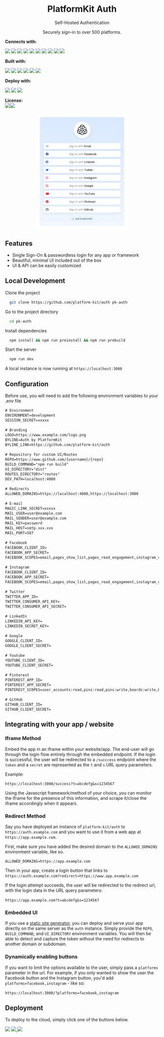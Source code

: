 <h1 align="center">PlatformKit Auth</h1>

<p align="center">
Self-Hosted Authentication
</p>

<p align="center">Securely sign-in to over 500 platforms.</p>


**Connects with:** <br>

<p float="left">
<img src="https://img.shields.io/badge/Email-ebf5fb?style=for-the-badge&logo=minutemailer"/>
<img src="https://img.shields.io/badge/Google-ebf5fb?style=for-the-badge&logo=google"/>
<img src="https://img.shields.io/badge/Github-ebf5fb?style=for-the-badge&logo=GitHub&logoColor=000"/>
<img src="https://img.shields.io/badge/Facebook-ebf5fb?style=for-the-badge&logo=facebook"/>
<img src="https://img.shields.io/badge/Instagram-ebf5fb?style=for-the-badge&logo=instagram"/>
<img src="https://img.shields.io/badge/Twitter-ebf5fb?style=for-the-badge&logo=twitter"/>
<img src="https://img.shields.io/badge/LinkedIn-ebf5fb?style=for-the-badge&logo=linkedin&logoColor=326eb8"/>
<img src="https://img.shields.io/badge/Youtube-ebf5fb?style=for-the-badge&logo=youtube&logoColor=red"/>
<img src="https://img.shields.io/badge/Reddit-ebf5fb?style=for-the-badge&logo=reddit"/>
<img src="https://img.shields.io/badge/Pinterest-ebf5fb?style=for-the-badge&logo=Pinterest&logoColor=red"/>
</p>

**Built with:** <br>

<p float="left">
<img src="https://img.shields.io/badge/Node.js-ebf5fb?style=for-the-badge&logo=nodedotjs"/>
<img src="https://img.shields.io/badge/Express.js-ebf5fb?style=for-the-badge&logo=express&logoColor=000" />
<img src="https://img.shields.io/badge/Passport.js-ebf5fb?style=for-the-badge&logo=passport" />
<img src="https://img.shields.io/badge/Vue.js-ebf5fb?style=for-the-badge&logo=vuedotjs" />
<img src="https://img.shields.io/badge/Nuxt-ebf5fb?style=for-the-badge&logo=nuxt.js"/>
<img src="https://img.shields.io/badge/Bootstrap-ebf5fb?style=for-the-badge&logo=bootstrap"/>
</p>

**Deploy with:** <br> 
<p float="left">
<img src="https://img.shields.io/badge/Heroku-430098?style=for-the-badge&logo=heroku&logoColor=white"/> <img src="https://img.shields.io/badge/Digital_Ocean-0080FF?style=for-the-badge&logo=DigitalOcean&logoColor=white" /> <img src="https://img.shields.io/badge/Render-46E3B7?style=for-the-badge&logo=Render&logoColor=white"/> 
</p>

**License:** <br> <img src="https://img.shields.io/badge/License-000000?style=for-the-badge"/><img src="https://img.shields.io/badge/MIT-222?style=for-the-badge&logoColor=white"/>

<div align="center">
    <img src="docs/images/screenshot.png" style="border-radius:4px; margin:auto;max-width:300px;"  width="400"/>
</div>

## Features

- Single Sign-On & passwordless login for any app or framework
- Beautiful, minimal UI included out of the box
- UI & API can be easily customized

## Local Development

Clone the project

```bash
  git clone https://github.com/platform-kit/auth pk-auth
```

Go to the project directory

```bash
  cd pk-auth
```

Install dependencies

```bash
  npm install && npm run preinstall && npm run prebuild
```

Start the server

```bash
  npm run dev
```

A local instance is now running at `https://localhost:3000`

## Configuration

Before use, you will need to add the following environment variables to your .env file

```env
# Environment
ENVIRONMENT=development
SESSION_SECRET=xxxxx

# Branding
LOGO=https://www.example.com/logo.png
BYLINE=Auth by PlatformKit
BYLINE_LINK=https://github.com/platform-kit/auth

# Repository for custom UI/Routes
REPO=https://www.github.com/{username}/{repo}
BUILD_COMMAND="npm run build"
UI_DIRECTORY="dist"
ROUTES_DIRECTORY="routes"
DEV_PATH=localhost:4000

# Redirects
ALLOWED_DOMAINS=https://localhost:4000,https://localhost:3000

# E-mail
MAGIC_LINK_SECRET=xxxxx
MAIL_USER=user@example.com
MAIL_SENDER=user@example.com
MAIL_KEY=password
MAIL_HOST=smtp.xxx.xxx
MAIL_PORT=587

# Facebook
FACEBOOK_CLIENT_ID=
FACEBOOK_APP_SECRET=
FACEBOOK_SCOPES=email,pages_show_list,pages_read_engagement,instagram_content_publish,instagram_basic,pages_show_list

# Instagram
FACEBOOK_CLIENT_ID=
FACEBOOK_APP_SECRET=
FACEBOOK_SCOPES=email,pages_show_list,pages_read_engagement,instagram_content_publish,instagram_basic,pages_show_list

# Twitter
TWITTER_APP_ID=
TWITTER_CONSUMER_API_KEY=
TWITTER_CONSUMER_API_SECRET=

# LinkedIn
LINKEDIN_API_KEY=
LINKEDIN_SECRET_KEY=

# Google
GOOGLE_CLIENT_ID=
GOOGLE_CLIENT_SECRET=

# Youtube
YOUTUBE_CLIENT_ID=
YOUTUBE_CLIENT_SECRET=

# Pinterest 
PINTEREST_APP_ID=
PINTEREST_APP_SECRET=
PINTEREST_SCOPES=user_accounts:read,pins:read,pins:write,boards:write,boards:read

# GitHub
GITHUB_CLIENT_ID=
GITHUB_CLIENT_SECRET=
```

## Integrating with your app / website

### Iframe Method

Embed the app in an iframe within your website/app. The end-user will go through the login flow entirely through the embedded endpoint. If the login is successful, the user will be redirected to a `/succcess` endpoint where the `token` and a `secret` are represented as the `t` and `s` URL query parameters.

Example:

```
https://localhost:3000/success?t=abcdefg&s=1234567
```

Using the Javascript framework/method of your choice, you can monitor the iframe for the presence of this information, and scrape it/close the iframe accordingly when it appears.

### Redirect Method

Say you have deployed an instance of `platform-kit/auth` to `https://auth.example.com` and you want to use it from a web app at `https://app.example.com`.

First, make sure you have added the desired domain to the `ALLOWED_DOMAINS` environment variable, like so.

```env
ALLOWED_DOMAINS=https://app.example.com
```

Then in your app, create a login button that links to `https://auth.example.com?redirect=https://www.app.example.com`

If the login attempt succeeds, the user will be redirected to the redirect url, with the login data in the URL query parameters:

`https://app.example.com?t=abcdefg&s=1234567`

### Embedded UI

If you use a [static site generator](https://jamstack.org/generators/), you can deploy and serve your app directly on the same server as the `auth` instance.
Simply provide the `REPO`, `BUILD_COMMAND`, and `UI_DIRECTORY` environment variables. You will then be able to detect and capture the token without the need for redirects to another domain or subdomain.

### Dynamically enabling buttons

If you want to limit the options available to the user, simply pass a `platforms` parameter in the url.  For example, if you only wanted to show the user the Facebook button and the Instagram button, you'd add `platforms=facebook,instagram` - like so:

`https://localhost:3000/?platforms=facebook,instagram`

## Deployment

To deploy to the cloud, simply click one of the buttons below.

<a href="https://heroku.com/deploy?template=https://github.com/platform-kit/auth" target="_blank"><img src="https://img.shields.io/badge/Deploy%20to%20Heroku→-430098?style=for-the-badge&logo=heroku&logoColor=white"/></a> <a href="https://cloud.digitalocean.com/apps/new?repo=https://github.com/platform-kit/auth/tree/main" target="_blank"><img src="https://img.shields.io/badge/Deploy%20to%20Digital_Ocean→-0080FF?style=for-the-badge&logo=DigitalOcean&logoColor=white" /> </a> <a href="https://render.com/deploy?repo=https://github.com/platform-kit/auth" target="_blank"> <img src="https://img.shields.io/badge/Deploy%20to%20Render→-46E3B7?style=for-the-badge&logo=Render&logoColor=fff"/> </a> 